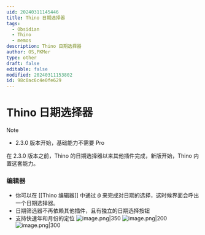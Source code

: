 ```yaml
---
uid: 20240311145446
title: Thino 日期选择器
tags:
  - Obsidian
  - Thino
  - memos
description: Thino 日期选择器
author: OS,PKMer
type: other
draft: false
editable: false
modified: 20240311153802
id: 98c0ac6c4e0fe629
---
```


# Thino 日期选择器

> [!Note]
> - 2.3.0 版本开始，基础能力不需要 Pro

在 2.3.0 版本之前，Thino 的日期选择器以来其他插件完成，新版开始，Thino 内置这套能力。

### 编辑器

- 你可以在 [[Thino 编辑器]] 中通过 <kbd>@</kbd> 来完成对日期的选择，这时候界面会呼出一个日期选择器。
- 日期筛选器不再依赖其他插件，且有独立的日期选择按钮
- 支持快速年和月份的定位
![image.png|350](https://cdn.pkmer.cn/images/20240223185317.png!pkmer)
![image.png|200](https://cdn.pkmer.cn/images/20240226115658.png!pkmer)
![image.png|300](https://cdn.pkmer.cn/images/20240226115705.png!pkmer)
